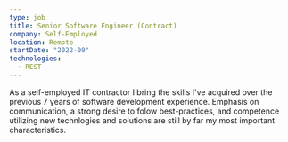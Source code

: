 ```yaml
---
type: job
title: Senior Software Engineer (Contract)
company: Self-Employed
location: Remote
startDate: "2022-09"
technologies:
  - REST
---
```


As a self-employed IT contractor I bring the skills I've acquired over the previous 7 years of software development experience. Emphasis on communication, a strong desire to folow best-practices, and competence utilizing new technlogies and solutions are still by far my most important characteristics.
